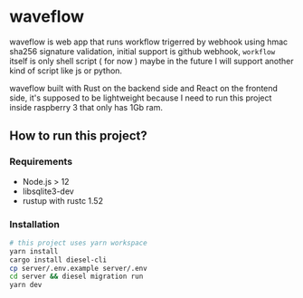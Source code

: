 # waveflow

waveflow is web app that runs workflow trigerred by webhook using hmac sha256 signature validation, initial support is github webhook,
`workflow` itself is only shell script ( for now ) maybe in the future I will support another kind of script like js or python.

waveflow built with Rust on the backend side and React on the frontend side, it's supposed to be lightweight because I need to run this project inside raspberry 3 that only has 1Gb ram.

## How to run this project?
### Requirements
- Node.js > 12
- libsqlite3-dev
- rustup with rustc 1.52

### Installation
```bash
# this project uses yarn workspace
yarn install
cargo install diesel-cli
cp server/.env.example server/.env
cd server && diesel migration run
yarn dev
```
